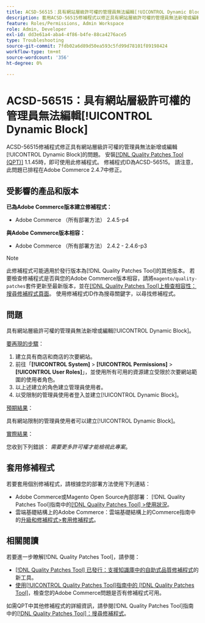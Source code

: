 ```yaml
---
title: ACSD-56515：具有網站層級許可權的管理員無法編輯[!UICONTROL Dynamic Block]
description: 套用ACSD-56515修補程式以修正具有網站層級許可權的管理員無法新增或編輯[!UICONTROL Dynamic Block]的Adobe Commerce問題。
feature: Roles/Permissions, Admin Workspace
role: Admin, Developer
exl-id: dd3e61a4-aba4-4f86-b4fe-88ca4276ace5
type: Troubleshooting
source-git-commit: 7fdb02a6d89d50ea593c5fd99d78101f89198424
workflow-type: tm+mt
source-wordcount: '356'
ht-degree: 0%

---
```


# ACSD-56515：具有網站層級許可權的管理員無法編輯[!UICONTROL Dynamic Block]

ACSD-56515修補程式修正具有網站層級許可權的管理員無法新增或編輯[!UICONTROL Dynamic Block]的問題。 安裝[[!DNL Quality Patches Tool (QPT)]](https://experienceleague.adobe.com/en/docs/commerce-operations/tools/quality-patches-tool/quality-patches-tool-to-self-serve-quality-patches) 1.1.45時，即可使用此修補程式。 修補程式ID為ACSD-56515。 請注意，此問題已排程在Adobe Commerce 2.4.7中修正。

## 受影響的產品和版本

**已為Adobe Commerce版本建立修補程式：**

* Adobe Commerce （所有部署方法） 2.4.5-p4

**與Adobe Commerce版本相容：**

* Adobe Commerce （所有部署方法） 2.4.2 - 2.4.6-p3

>[!NOTE]
>
>此修補程式可能適用於發行版本為[!DNL Quality Patches Tool]的其他版本。 若要檢查修補程式是否與您的Adobe Commerce版本相容，請將`magento/quality-patches`套件更新至最新版本，並在[[!DNL Quality Patches Tool]上檢查相容性：搜尋修補程式頁面](https://experienceleague.adobe.com/tools/commerce-quality-patches/index.html)。 使用修補程式ID作為搜尋關鍵字，以尋找修補程式。

## 問題

具有網站層級許可權的管理員無法新增或編輯[!UICONTROL Dynamic Block]。

<u>要再現的步驟</u>：

1. 建立具有商店和商店的次要網站。
1. 前往「**[!UICONTROL System]** > **[!UICONTROL Permissions]** > **[!UICONTROL User Roles]**」，並使用所有可用的資源建立受限於次要網站範圍的使用者角色。
1. 以上述建立的角色建立管理員使用者。
1. 以受限制的管理員使用者登入並建立[!UICONTROL Dynamic Block]。

<u>預期結果</u>：

具有網站限制的管理員使用者可以建立[!UICONTROL Dynamic Block]。

<u>實際結果</u>：

您收到下列錯誤： *需要更多許可權才能檢視此專案*。

## 套用修補程式

若要套用個別修補程式，請根據您的部署方法使用下列連結：

* Adobe Commerce或Magento Open Source內部部署： [!DNL Quality Patches Tool]指南中的[[!DNL Quality Patches Tool] >使用狀況](/help/tools/quality-patches-tool/usage.md)。
* 雲端基礎結構上的Adobe Commerce：雲端基礎結構上的Commerce指南中的[升級和修補程式>套用修補程式](https://experienceleague.adobe.com/docs/commerce-cloud-service/user-guide/develop/upgrade/apply-patches.html)。

## 相關閱讀

若要進一步瞭解[!DNL Quality Patches Tool]，請參閱：

* [[!DNL Quality Patches Tool] 已發行：支援知識庫中的自助式品質修補程式](https://experienceleague.adobe.com/en/docs/commerce-operations/tools/quality-patches-tool/quality-patches-tool-to-self-serve-quality-patches)的新工具。
* [使用[!UICONTROL Quality Patches Tool]指南中的 [!DNL Quality Patches Tool]](/help/tools/quality-patches-tool/patches-available-in-qpt/check-patch-for-magento-issue-with-magento-quality-patches.md)，檢查您的Adobe Commerce問題是否有修補程式可用。


如需QPT中其他修補程式的詳細資訊，請參閱[!DNL Quality Patches Tool]指南中的[[!DNL Quality Patches Tool]：搜尋修補程式](https://experienceleague.adobe.com/tools/commerce-quality-patches/index.html)。
